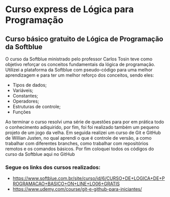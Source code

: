 # Curso express de Lógica para Programação

## Curso básico gratuito de Lógica de Programação da Softblue

O curso da Softblue ministrado pelo professor Carlos Tosin teve como objetivo reforçar os conceitos fundamentais da lógica de programação.
Utilizei a plataforma da Softblue com pseudo-código para uma melhor aprendizagem e para ter um melhor reforço dos conceitos, sendo eles: 
* Tipos de dados;
* Variáveis;
* Constantes;
* Operadores; 
* Estruturas de controle;
* Funções

Ao terminar o curso resolvi uma série de questões para por em prática todo o conhecimento adiquirido, por fim, foi foi realizado também um pequeno projeto de um jogo da velha.
Em seguida realizei um curso de Git e GitHub de Willian Justen, no qual aprendi o que é controle de versão, a como trabalhar com diferentes branches, como trabalhar com repositórios remotos e os comandos básicos. Por fim coloquei todos os códigos do curso da Softblue aqui no GitHub

### Segue os links dos cursos realizados:
* https://www.softblue.com.br/site/curso/id/6/CURSO+DE+LOGICA+DE+PROGRAMACAO+BASICO+ON+LINE+LO06+GRATIS
* https://www.udemy.com/course/git-e-github-para-iniciantes/

